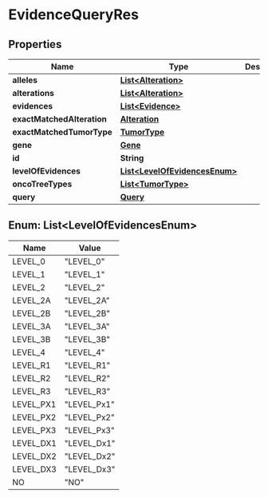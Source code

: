 

# EvidenceQueryRes


## Properties

Name | Type | Description | Notes
------------ | ------------- | ------------- | -------------
**alleles** | [**List&lt;Alteration&gt;**](Alteration.md) |  |  [optional]
**alterations** | [**List&lt;Alteration&gt;**](Alteration.md) |  |  [optional]
**evidences** | [**List&lt;Evidence&gt;**](Evidence.md) |  |  [optional]
**exactMatchedAlteration** | [**Alteration**](Alteration.md) |  |  [optional]
**exactMatchedTumorType** | [**TumorType**](TumorType.md) |  |  [optional]
**gene** | [**Gene**](Gene.md) |  |  [optional]
**id** | **String** |  |  [optional]
**levelOfEvidences** | [**List&lt;LevelOfEvidencesEnum&gt;**](#List&lt;LevelOfEvidencesEnum&gt;) |  |  [optional]
**oncoTreeTypes** | [**List&lt;TumorType&gt;**](TumorType.md) |  |  [optional]
**query** | [**Query**](Query.md) |  |  [optional]



## Enum: List&lt;LevelOfEvidencesEnum&gt;

Name | Value
---- | -----
LEVEL_0 | &quot;LEVEL_0&quot;
LEVEL_1 | &quot;LEVEL_1&quot;
LEVEL_2 | &quot;LEVEL_2&quot;
LEVEL_2A | &quot;LEVEL_2A&quot;
LEVEL_2B | &quot;LEVEL_2B&quot;
LEVEL_3A | &quot;LEVEL_3A&quot;
LEVEL_3B | &quot;LEVEL_3B&quot;
LEVEL_4 | &quot;LEVEL_4&quot;
LEVEL_R1 | &quot;LEVEL_R1&quot;
LEVEL_R2 | &quot;LEVEL_R2&quot;
LEVEL_R3 | &quot;LEVEL_R3&quot;
LEVEL_PX1 | &quot;LEVEL_Px1&quot;
LEVEL_PX2 | &quot;LEVEL_Px2&quot;
LEVEL_PX3 | &quot;LEVEL_Px3&quot;
LEVEL_DX1 | &quot;LEVEL_Dx1&quot;
LEVEL_DX2 | &quot;LEVEL_Dx2&quot;
LEVEL_DX3 | &quot;LEVEL_Dx3&quot;
NO | &quot;NO&quot;



